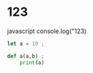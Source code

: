 # 123
javascript
console.log("123)

```javascript
let a = 10 ;
```
 
```python
def a(a,b) ;
    print(a)
```